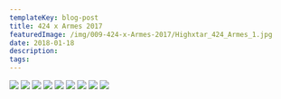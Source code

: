 ```yaml
---
templateKey: blog-post
title: 424 x Armes 2017
featuredImage: /img/009-424-x-Armes-2017/Highxtar_424_Armes_1.jpg
date: 2018-01-18
description: 
tags:
---
```

![](/img/009-424-x-Armes-2017/Highxtar_424_Armes_1.jpg)
![](/img/009-424-x-Armes-2017/Highxtar_424_Armes_2.jpg)
![](/img/009-424-x-Armes-2017/Highxtar_424_Armes_3.jpg)
![](/img/009-424-x-Armes-2017/Highxtar_424_Armes_08.jpg)
![](/img/009-424-x-Armes-2017/Highxtar_424_Armes_09.jpg)
![](/img/009-424-x-Armes-2017/Highxtar_424_Armes_10.jpg)
![](/img/009-424-x-Armes-2017/Highxtar_424_Armes_11.jpg)
![](/img/009-424-x-Armes-2017/tumblr_p2tmprPEci1sm2xj2o1_1280.jpg)
![](/img/009-424-x-Armes-2017/tumblr_p2tmrkiI0q1sm2xj2o1_1280.jpg)

